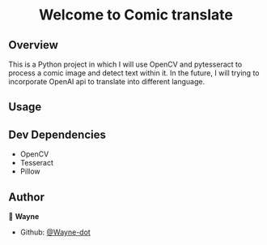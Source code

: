 <h1 align="center">Welcome to Comic translate </h1>

## Overview
This is a Python project in which I will use OpenCV and pytesseract to process a comic image and detect text within it. In the future, I will trying to incorporate OpenAI api to translate into different language.

## Usage



## Dev Dependencies
* OpenCV
* Tesseract
* Pillow

## Author

👤 **Wayne**

* Github: [@Wayne-dot](https://github.com/Wayne-dot)
